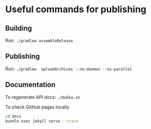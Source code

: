 # Useful commands for publishing
## Building
Run: `./gradlew assembleRelease`

## Publishing
Run: `./gradlew  uploadArchives --no-daemon --no-parallel`

## Documentation
To regenerate API docs: `./dokka.sh`

To check GitHub pages locally
```sh
cd docs
bundle exec jekyll serve --trace
```
